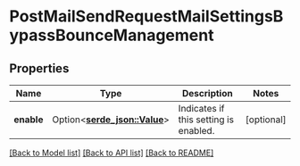 # PostMailSendRequestMailSettingsBypassBounceManagement

## Properties

Name | Type | Description | Notes
------------ | ------------- | ------------- | -------------
**enable** | Option<[**serde_json::Value**](.md)> | Indicates if this setting is enabled. | [optional]

[[Back to Model list]](../README.md#documentation-for-models) [[Back to API list]](../README.md#documentation-for-api-endpoints) [[Back to README]](../README.md)


